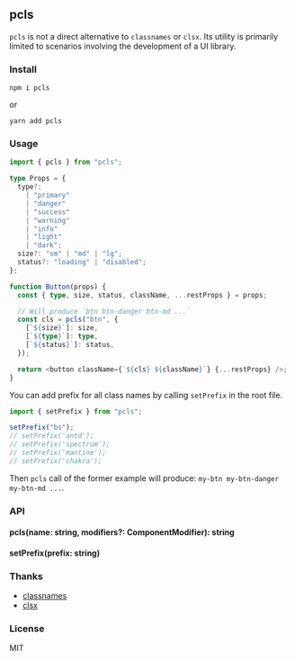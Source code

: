 ## pcls

`pcls` is not a direct alternative to `classnames` or `clsx`. Its utility is primarily limited to scenarios involving the development of a UI library.

### Install

```shell
npm i pcls
```

or

```shell
yarn add pcls
```

### Usage

```typescript
import { pcls } from "pcls";

type Props = {
  type?:
    | "primary"
    | "danger"
    | "success"
    | "warning"
    | "info"
    | "light"
    | "dark";
  size?: "sm" | "md" | "lg";
  status?: "loading" | "disabled";
};

function Button(props) {
  const { type, size, status, className, ...restProps } = props;

  // Will produce `btn btn-danger btn-md ...`
  const cls = pcls("btn", {
    [`${size}`]: size,
    [`${type}`]: type,
    [`${status}`]: status,
  });

  return <button className={`${cls} ${className}`} {...restProps} />;
}
```

You can add prefix for all class names by calling `setPrefix` in the root file.

```typescript
import { setPrefix } from "pcls";

setPrefix("bs");
// setPrefix('antd');
// setPrefix('spectrum');
// setPrefix('mantine');
// setPrefix('chakra');
```

Then `pcls` call of the former example will produce: `my-btn my-btn-danger my-btn-md ...`.

### API

#### pcls(name: string, modifiers?: ComponentModifier): string

#### setPrefix(prefix: string)

### Thanks

- [classnames](https://github.com/JedWatson/classnames/)
- [clsx](https://github.com/lukeed/clsx)

### License

MIT
